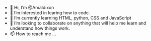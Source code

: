 - 👋 Hi, I’m @Amaldixon
- 👀 I’m interested in learing how to code.
- 🌱 I’m currently learning HTML, python, CSS and JavaScript
- 💞️ I’m looking to collaborate on anything that will help me learn and understand how things work.
- 📫 How to reach me ...

<!---
Amaldixon/Amaldixon is a ✨ special ✨ repository because its `README.md` (this file) appears on your GitHub profile.
You can click the Preview link to take a look at your changes.
--->
